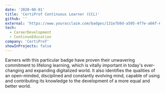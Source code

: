 ```yaml
---
date: '2020-08-01'
title: 'CertiProf Continuous Learner (CCL)'
github: ''
external: 'https://www.youracclaim.com/badges/131e7b9d-a595-4f7e-a66f-69d106b96118?source=linked_in_profile'
tech:
  - CareerDevelopment
  - ContinueEducation
company: 'CertiProf'
showInProjects: false
---
```


Earners with this particular badge have proven their unwavering commitment to lifelong learning, which is vitally important in today's ever-changing and expanding digitalized world. It also identifies the qualities of an open-minded, disciplined and constantly evolving mind, capable of using and contributing its knowledge to the development of a more equal and better world.
